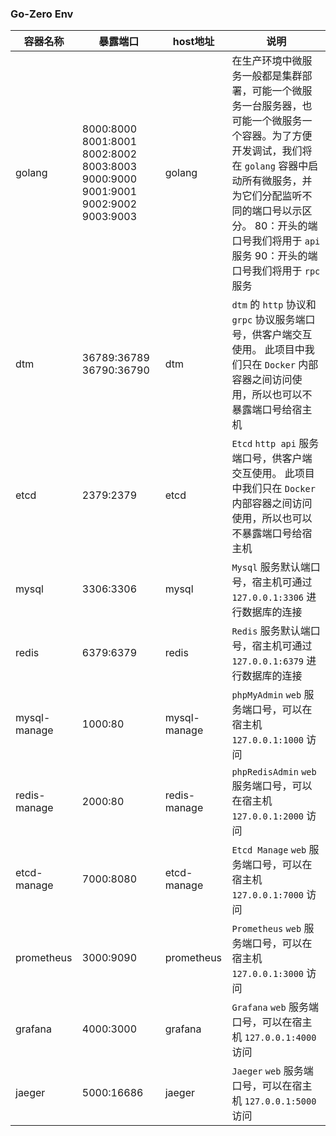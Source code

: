 
### Go-Zero Env

| 容器名称     | 暴露端口                                                     | host地址     | 说明                                                         |
| ------------ | ------------------------------------------------------------ | ------------ | ------------------------------------------------------------ |
| golang       | 8000:8000 8001:8001 8002:8002 8003:8003 9000:9000 9001:9001 9002:9002 9003:9003 | golang       | 在生产环境中微服务一般都是集群部署，可能一个微服务一台服务器，也可能一个微服务一个容器。为了方便开发调试，我们将在 `golang` 容器中启动所有微服务，并为它们分配监听不同的端口号以示区分。 80：开头的端口号我们将用于 `api` 服务  90：开头的端口号我们将用于 `rpc` 服务 |
| dtm          | 36789:36789 36790:36790                                      | dtm          | `dtm` 的 `http` 协议和 `grpc` 协议服务端口号，供客户端交互使用。 此项目中我们只在 `Docker` 内部容器之间访问使用，所以也可以不暴露端口号给宿主机 |
| etcd         | 2379:2379                                                    | etcd         | `Etcd` `http api` 服务端口号，供客户端交互使用。 此项目中我们只在 `Docker` 内部容器之间访问使用，所以也可以不暴露端口号给宿主机 |
| mysql        | 3306:3306                                                    | mysql        | `Mysql` 服务默认端口号，宿主机可通过 `127.0.0.1:3306` 进行数据库的连接 |
| redis        | 6379:6379                                                    | redis        | `Redis` 服务默认端口号，宿主机可通过 `127.0.0.1:6379` 进行数据库的连接 |
| mysql-manage | 1000:80                                                      | mysql-manage | `phpMyAdmin` `web` 服务端口号，可以在宿主机 `127.0.0.1:1000` 访问 |
| redis-manage | 2000:80                                                      | redis-manage | `phpRedisAdmin` `web` 服务端口号，可以在宿主机 `127.0.0.1:2000` 访问 |
| etcd-manage  | 7000:8080                                                    | etcd-manage  | `Etcd Manage` `web` 服务端口号，可以在宿主机 `127.0.0.1:7000` 访问 |
| prometheus   | 3000:9090                                                    | prometheus   | `Prometheus` `web` 服务端口号，可以在宿主机 `127.0.0.1:3000` 访问 |
| grafana      | 4000:3000                                                    | grafana      | `Grafana` `web` 服务端口号，可以在宿主机 `127.0.0.1:4000` 访问 |
| jaeger       | 5000:16686                                                   | jaeger       | `Jaeger` `web` 服务端口号，可以在宿主机 `127.0.0.1:5000` 访问 |
